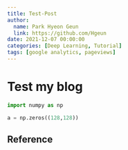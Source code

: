 ```yaml
---
title: Test-Post
author:
  name: Park Hyeon Geun
  link: https://github.com/Hgeun
date: 2021-12-07 00:00:00 
categories: [Deep Learning, Tutorial]
tags: [google analytics, pageviews]
---
```


# Test my blog
```Python
import numpy as np

a = np.zeros((128,128))
```

## Reference

[Good]: [Test](https://developers.google.com/analytics/devguides/reporting/core/v3/reference#filters)

[chirpy-homepage]: https://github.com/cotes2020/jekyll-theme-chirpy/
